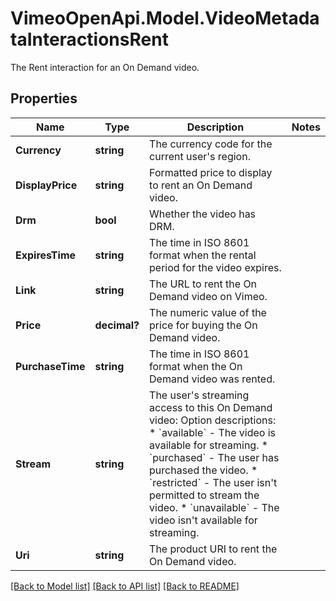 # VimeoOpenApi.Model.VideoMetadataInteractionsRent
The Rent interaction for an On Demand video.
## Properties

Name | Type | Description | Notes
------------ | ------------- | ------------- | -------------
**Currency** | **string** | The currency code for the current user&#39;s region. | 
**DisplayPrice** | **string** | Formatted price to display to rent an On Demand video. | 
**Drm** | **bool** | Whether the video has DRM. | 
**ExpiresTime** | **string** | The time in ISO 8601 format when the rental period for the video expires. | 
**Link** | **string** | The URL to rent the On Demand video on Vimeo. | 
**Price** | **decimal?** | The numeric value of the price for buying the On Demand video. | 
**PurchaseTime** | **string** | The time in ISO 8601 format when the On Demand video was rented. | 
**Stream** | **string** | The user&#39;s streaming access to this On Demand video:  Option descriptions:  * &#x60;available&#x60; - The video is available for streaming.  * &#x60;purchased&#x60; - The user has purchased the video.  * &#x60;restricted&#x60; - The user isn&#39;t permitted to stream the video.  * &#x60;unavailable&#x60; - The video isn&#39;t available for streaming.  | 
**Uri** | **string** | The product URI to rent the On Demand video. | 

[[Back to Model list]](../README.md#documentation-for-models) [[Back to API list]](../README.md#documentation-for-api-endpoints) [[Back to README]](../README.md)

